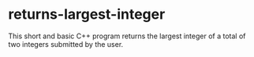# returns-largest-integer
This short and basic C++ program returns the largest integer of a total of two integers submitted by the user. 

